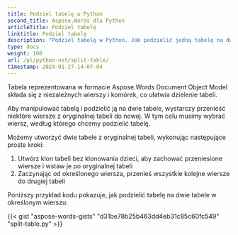 ```yaml
---
title: Podziel tabelę w Python
second_title: Aspose.Words dla Python
articleTitle: Podziel tabelę
linktitle: Podziel tabelę
description: "Podziel tabelę w Python. Jak podzielić jedną tabelę na dwie oddzielne tabele Python."
type: docs
weight: 100
url: /pl/python-net/split-table/
timestamp: 2024-01-27-14-07-04
---
```


Tabela reprezentowana w formacie Aspose.Words Document Object Model składa się z niezależnych wierszy i komórek, co ułatwia dzielenie tabeli.

Aby manipulować tabelą i podzielić ją na dwie tabele, wystarczy przenieść niektóre wiersze z oryginalnej tabeli do nowej. W tym celu musimy wybrać wiersz, według którego chcemy podzielić tabelę.

Możemy utworzyć dwie tabele z oryginalnej tabeli, wykonując następujące proste kroki:

1. Utwórz klon tabeli bez klonowania dzieci, aby zachować przeniesione wiersze i wstaw je po oryginalnej tabeli
2. Zaczynając od określonego wiersza, przenieś wszystkie kolejne wiersze do drugiej tabeli

Poniższy przykład kodu pokazuje, jak podzielić tabelę na dwie tabele w określonym wierszu:

{{< gist "aspose-words-gists" "d31be78b25b463dd4eb31c85c60fc549" "split-table.py" >}}
